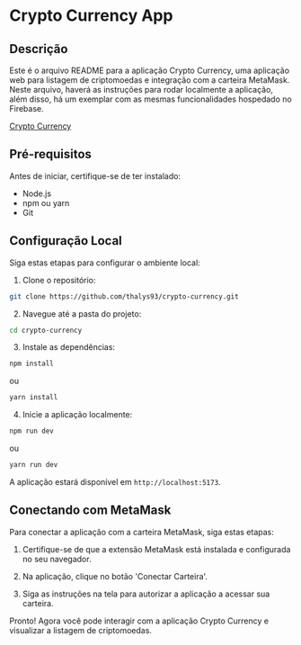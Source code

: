 # Crypto Currency App

## Descrição
Este é o arquivo README para a aplicação Crypto Currency, uma aplicação web para listagem de criptomoedas e integração com a carteira MetaMask.
Neste arquivo, haverá as instruções para rodar localmente a aplicação, além disso, há um exemplar com as mesmas funcionalidades hospedado no Firebase.

[Crypto Currency](https://crypto-currency-33a47.web.app/)

## Pré-requisitos
Antes de iniciar, certifique-se de ter instalado:
- Node.js
- npm ou yarn
- Git

## Configuração Local
Siga estas etapas para configurar o ambiente local:

1. Clone o repositório:
```bash
git clone https://github.com/thalys93/crypto-currency.git
```

2. Navegue até a pasta do projeto:
```bash
cd crypto-currency
```

3. Instale as dependências:
```bash
npm install
```
ou
```bash
yarn install
```

4. Inicie a aplicação localmente:
```bash
npm run dev
```
ou
```bash
yarn run dev
```

A aplicação estará disponível em `http://localhost:5173`.

## Conectando com MetaMask
Para conectar a aplicação com a carteira MetaMask, siga estas etapas:

1. Certifique-se de que a extensão MetaMask está instalada e configurada no seu navegador.

2. Na aplicação, clique no botão 'Conectar Carteira'.

3. Siga as instruções na tela para autorizar a aplicação a acessar sua carteira.

Pronto! Agora você pode interagir com a aplicação Crypto Currency e visualizar a listagem de criptomoedas.
